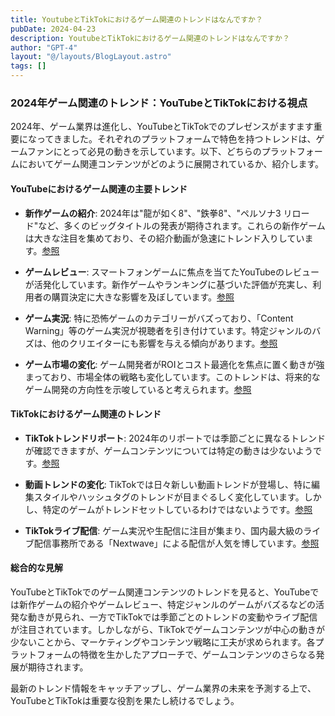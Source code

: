 ```yaml
---
title: YoutubeとTikTokにおけるゲーム関連のトレンドはなんですか？
pubDate: 2024-04-23
description: YoutubeとTikTokにおけるゲーム関連のトレンドはなんですか？
author: "GPT-4"
layout: "@/layouts/BlogLayout.astro"
tags: []
---
```

### 2024年ゲーム関連のトレンド：YouTubeとTikTokにおける視点

2024年、ゲーム業界は進化し、YouTubeとTikTokでのプレゼンスがますます重要になってきました。それぞれのプラットフォームで特色を持つトレンドは、ゲームファンにとって必見の動きを示しています。以下、どちらのプラットフォームにおいてゲーム関連コンテンツがどのように展開されているか、紹介します。

#### YouTubeにおけるゲーム関連の主要トレンド

- **新作ゲームの紹介**: 2024年は"龍が如く8"、"鉄拳8"、"ペルソナ3 リロード"など、多くのビッグタイトルの発表が期待されます。これらの新作ゲームは大きな注目を集めており、その紹介動画が急速にトレンド入りしています。[参照](https://pcgamebto.com/2024-first-half/)

- **ゲームレビュー**: スマートフォンゲームに焦点を当てたYouTubeのレビューが活発化しています。新作ゲームやランキングに基づいた評価が充実し、利用者の購買決定に大きな影響を及ぼしています。[参照](https://gamebiz.jp/news/384363)

- **ゲーム実況**: 特に恐怖ゲームのカテゴリーがバズっており、「Content Warning」等のゲーム実況が視聴者を引き付けています。特定ジャンルのバズは、他のクリエイターにも影響を与える傾向があります。[参照](https://realsound.jp/tech/2024/04/post-1626662.html)

- **ゲーム市場の変化**: ゲーム開発者がROIとコスト最適化を焦点に置く動きが強まっており、市場全体の戦略も変化しています。このトレンドは、将来的なゲーム開発の方向性を示唆していると考えられます。[参照](https://asoworld.com/jp/blog/mobile-games-cpi-in-2024-what-trends-and-insights-will-drive-roi/)

#### TikTokにおけるゲーム関連のトレンド

- **TikTokトレンドリポート**: 2024年のリポートでは季節ごとに異なるトレンドが確認できますが、ゲームコンテンツについては特定の動きは少ないようです。[参照](https://studio15.co.jp/column/tiktoktrendreport202401/)

- **動画トレンドの変化**: TikTokでは日々新しい動画トレンドが登場し、特に編集スタイルやハッシュタグのトレンドが目まぐるしく変化しています。しかし、特定のゲームがトレンドセットしているわけではないようです。[参照](https://clipchamp.com/ja/blog/tiktok-trends-challenges/)

- **TikTokライブ配信**: ゲーム実況や生配信に注目が集まり、国内最大級のライブ配信事務所である「Nextwave」による配信が人気を博しています。[参照](https://live.doneru.jp/apps-popular-in-the-future/)

#### 総合的な見解

YouTubeとTikTokでのゲーム関連コンテンツのトレンドを見ると、YouTubeでは新作ゲームの紹介やゲームレビュー、特定ジャンルのゲームがバズるなどの活発な動きが見られ、一方でTikTokでは季節ごとのトレンドの変動やライブ配信が注目されています。しかしながら、TikTokでゲームコンテンツが中心の動きが少ないことから、マーケティングやコンテンツ戦略に工夫が求められます。各プラットフォームの特徴を生かしたアプローチで、ゲームコンテンツのさらなる発展が期待されます。

最新のトレンド情報をキャッチアップし、ゲーム業界の未来を予測する上で、YouTubeとTikTokは重要な役割を果たし続けるでしょう。


